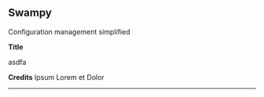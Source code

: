 **Swampy**
----------

Configuration management simplified

**Title**

asdfa

**Credits**
Ipsum Lorem et Dolor


** **




